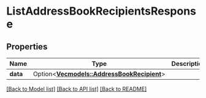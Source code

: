 # ListAddressBookRecipientsResponse

## Properties

Name | Type | Description | Notes
------------ | ------------- | ------------- | -------------
**data** | Option<[**Vec<models::AddressBookRecipient>**](AddressBookRecipient.md)> |  | [optional]

[[Back to Model list]](../README.md#documentation-for-models) [[Back to API list]](../README.md#documentation-for-api-endpoints) [[Back to README]](../README.md)


